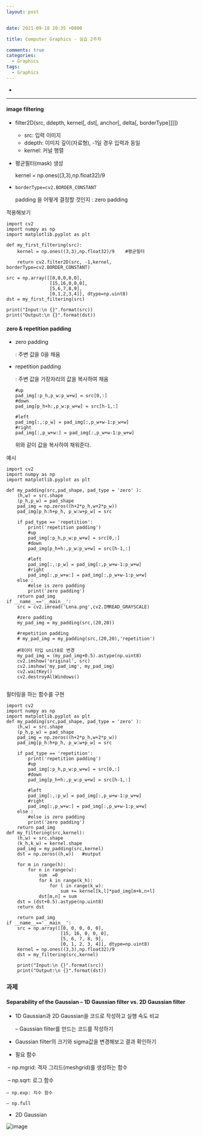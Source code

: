 ```yaml
---
layout: post


date: 2021-09-18 20:35 +0800

title: Computer Graphics - 실습 2주차

comments: true
categories: 
  - Graphics
tags: 
  - Graphics
---
```




  - 

---

#### image filtering



- filter2D(src, ddepth, kernel[, dst[, anchor[, delta[,  borderType]]]]) 
  -  src: 입력 이미지 
  -  ddepth: 이미지 깊이(자료형), -1일 경우 입력과 동일 
  - kernel: 커널 행렬

- 평균필터(mask) 생성

  kernel = np.ones((3,3),np.float32)/9   

- `borderType=cv2.BORDER_CONSTANT`

  padding 을 어떻게 결정할 것인지 :  zero padding



적용해보기

```
import cv2
import numpy as np
import matplotlib.pyplot as plt

def my_first_filtering(src):
    kernel = np.ones((3,3),np.float32)/9    #평균필터

    return cv2.filter2D(src, -1,kernel, borderType=cv2.BORDER_CONSTANT)

src = np.array([[0,0,0,0,0],
                [15,16,0,0,0],
                [5,6,7,8,9],
                [0,1,2,3,4]], dtype=np.uint8)
dst = my_first_filtering(src)

print("Input:\n {}".format(src))
print("Output:\n {}".format(dst))

```



#### zero & repetition padding

- zero padding

  : 주변 값을 0을 채움

  

- repetition padding

  : 주변 값을 가장자리의 값을 복사하여 채움

  ```
  #up
  pad_img[:p_h,p_w:p_w+w] = src[0,:]
  #down
  pad_img[p_h+h:,p_w:p_w+w] = src[h-1,:]
  
  #left
  pad_img[:,:p_w] = pad_img[:,p_w+w-1:p_w+w]
  #right
  pad_img[:,p_w+w:] = pad_img[:,p_w+w-1:p_w+w]
  ```

  위와 같이 값을 복사하여 채워준다. 

예시

```
import cv2
import numpy as np
import matplotlib.pyplot as plt

def my_padding(src,pad_shape, pad_type = 'zero' ):
    (h,w) = src.shape
    (p_h,p_w) = pad_shape
    pad_img = np.zeros((h+2*p_h,w+2*p_w))
    pad_img[p_h:h+p_h, p_w:w+p_w] = src

    if pad_type == 'repetition':
        print('repetition padding')
        #up
        pad_img[:p_h,p_w:p_w+w] = src[0,:]
        #down
        pad_img[p_h+h:,p_w:p_w+w] = src[h-1,:]

        #left
        pad_img[:,:p_w] = pad_img[:,p_w+w-1:p_w+w]
        #right
        pad_img[:,p_w+w:] = pad_img[:,p_w+w-1:p_w+w]
    else :
        #else is zero padding
        print('zero padding')
    return pad_img
if __name__=='__main__':
    src = cv2.imread('Lena.png',cv2.IMREAD_GRAYSCALE)

    #zero padding
    my_pad_img = my_padding(src,(20,20))

    #repetition padding
    # my_pad_img = my_padding(src,(20,20),'repetition')

    #데이터 타입 unit8로 변경
    my_pad_img = (my_pad_img+0.5).astype(np.uint8)
    cv2.imshow('original', src)
    cv2.imshow('my_pad_img', my_pad_img)
    cv2.waitKey()
    cv2.destroyAllWindows()


```



필터링을 하는 함수를 구현

```
import cv2
import numpy as np
import matplotlib.pyplot as plt
def my_padding(src,pad_shape, pad_type = 'zero' ):
    (h,w) = src.shape
    (p_h,p_w) = pad_shape
    pad_img = np.zeros((h+2*p_h,w+2*p_w))
    pad_img[p_h:h+p_h, p_w:w+p_w] = src

    if pad_type == 'repetition':
        print('repetition padding')
        #up
        pad_img[:p_h,p_w:p_w+w] = src[0,:]
        #down
        pad_img[p_h+h:,p_w:p_w+w] = src[h-1,:]

        #left
        pad_img[:,:p_w] = pad_img[:,p_w+w-1:p_w+w]
        #right
        pad_img[:,p_w+w:] = pad_img[:,p_w+w-1:p_w+w]
    else :
        #else is zero padding
        print('zero padding')
    return pad_img
def my_filtering(src,kernel):
    (h,w) = src.shape
    (k_h,k_w) = kernel.shape
    pad_img = my_padding(src,kernel)
    dst = np.zeros((h,w))   #output

    for m in range(h):
        for n in range(w):
            sum  =0
            for k in range(k_h):
                for l in range(k_w):
                    sum += kernel[k,l]*pad_img[m+k,n+l]
            dst[m,n] = sum
    dst = (dst+0.5).astype(np.uint8)
    return dst

    return pad_img
if __name__=='__main__':
    src = np.array([[0, 0, 0, 0, 0],
                    [15, 16, 0, 0, 0],
                    [5, 6, 7, 8, 9],
                    [0, 1, 2, 3, 4]], dtype=np.uint8)
    kernel = np.ones((3,3),np.float32)/9
    dst = my_filtering(src,kernel)

    print("Input:\n {}".format(src))
    print("Output:\n {}".format(dst))
```



### 과제

####  Separability of the Gaussian – 1D Gaussian filter vs. 2D Gaussian filter

- 1D Gaussian과 2D Gaussian을 코드로 작성하고 실행 속도 비교

   – Gaussian filter를 만드는 코드를 작성하기

- Gaussian filter의 크기와 sigma값을 변경해보고 결과 확인하기 

- 필요 함수 

​	– np.mgrid: 격자 그리드(meshgrid)를 생성하는 함수 

​	– np.sqrt: 로그 함수

 	– np.exp: 지수 함수

 	– np.full



- 2D Gaussian

![image](https://user-images.githubusercontent.com/49177223/134883809-10f79247-96c6-4219-acd1-58e1e7d5b311.png)





